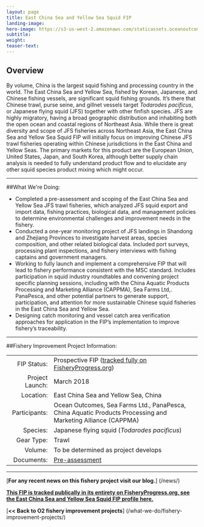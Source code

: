 ```yaml
---
layout: page 
title: East China Sea and Yellow Sea Squid FIP
landing-image:
hero-image: https://s3-us-west-2.amazonaws.com/staticassets.oceanoutcomes.org/hero+photos/east-china-sea-and-yellow-sea-squid-hero.jpg
subtitle:
weight: 
teaser-text:
---
```

<h2>Overview</h2>

By volume, China is the largest squid fishing and processing country in the world. The East China Sea and Yellow Sea, fished by Korean, Japanese, and Chinese fishing vessels, are significant squid fishing grounds. It’s there that Chinese trawl, purse seine, and gillnet vessels target *Todarodes pacificus*, or Japanese flying squid (JFS) together with other finfish species. JFS are highly migratory, having a broad geographic distribution and inhabiting both the open ocean and coastal regions of Northeast Asia. While there is great diversity and scope of JFS fisheries across Northeast Asia, the East China Sea and Yellow Sea Squid FIP will initially focus on improving Chinese JFS trawl fisheries operating within Chinese jurisdictions in the East China and Yellow Seas. The primary markets for this product are the European Union, United States, Japan, and South Korea, although better supply chain analysis is needed to fully understand product flow and to elucidate any other squid species product mixing which might occur.

---

##What We're Doing:

* Completed a pre-assessment and scoping of the East China Sea and Yellow Sea JFS trawl fisheries, which analyzed JFS squid export and import data, fishing practices, biological data, and management policies to determine environmental challenges and improvement needs in the fishery.
* Conducted a one-year monitoring project of JFS landings in Shandong and Zhejiang Provinces to investigate harvest areas, species composition, and other related biological data. Included port surveys, processing plant inspections, and fishery interviews with fishing captains and government managers.
* Working to fully launch and implement a comprehensive FIP that will lead to fishery performance consistent with the MSC standard. Includes participation in squid industry roundtables and convening project specific planning sessions, including with the China Aquatic Products Processing and Marketing Alliance (CAPPMA), Sea Farms Ltd,. PanaPesca, and other potential partners to generate support, participation, and attention for more sustainable Chinese squid fisheries in the East China Sea and Yellow Sea.
* Designing catch monitoring and vessel catch area verification approaches for application in the FIP’s implementation to improve fishery’s traceability.

---

##Fishery Improvement Project Information:

|||
| ---: | --- |
| FIP Status: | Prospective FIP (<a href="https://fisheryprogress.org/fip-profile/east-china-sea-and-yellow-sea-japanese-flying-squid-trawl">tracked fully on FisheryProgress.org</a>) |
| Project Launch: | March 2018 |
| Location: | East China Sea and Yellow Sea, China|
| Participants: | Ocean Outcomes, Sea Farms Ltd., PanaPesca, China Aquatic Products Processing and Marketing Alliance (CAPPMA) |
| Species: | Japanese flying squid (*Todarodes pacificus*) |
| Gear Type: | Trawl |
| Volume: | To be determined as project develops |
| Documents: | <a href="https://s3-us-west-2.amazonaws.com/staticassets.oceanoutcomes.org/supporting+documents/Fishery+Project+Resources/EastChinaAndYellowSeaJFSPreassessment2016.pdf" target="_blank">Pre-assessment</a> |

---

[**For any recent news on this fishery project visit our blog.**] (/news/) 

<a href="https://fisheryprogress.org/fip-profile/east-china-sea-and-yellow-sea-japanese-flying-squid-trawl" target="_blank">**This FIP is tracked publically in its entirety on FisheryProgress.org, see the East China Sea and Yellow Sea Squid FIP profile here.**</a>

[**<< Back to O2 fishery improvement projects**] (/what-we-do/fishery-improvement-projects/)
